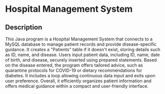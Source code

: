 # Hospital Management System

## Description
This Java program is a Hospital Management System that connects to a MySQL database to manage patient records and provide disease-specific guidance. It creates a "Patients" table if it doesn't exist, storing details such as ID, name, and disease. Users input patient data, including ID, name, date of birth, and disease, securely inserted using prepared statements. Based on the disease entered, the program offers tailored advice, such as quarantine protocols for COVID-19 or dietary recommendations for diabetes. It includes a loop allowing continuous data input and exits upon user preference. Overall, it efficiently organizes patient information and offers medical guidance within a compact and user-friendly interface.

